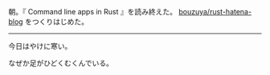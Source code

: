 朝。『 Command line apps in Rust 』を読み終えた。 [bouzuya/rust-hatena-blog][] をつくりはじめた。

---

今日はやけに寒い。

なぜか足がひどくむくんでいる。

[bouzuya/rust-hatena-blog]: https://github.com/bouzuya/rust-hatena-blog
